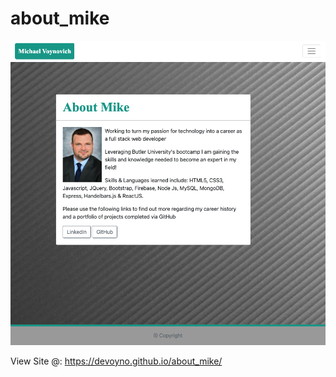 # about_mike

![screenshot](assets/screenshot.png)

View Site @: https://devoyno.github.io/about_mike/

